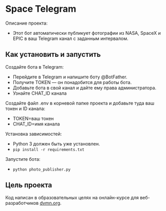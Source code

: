 # Space Telegram

Описание проекта:
- Этот бот автоматически публикует фотографии из NASA, SpaceX и EPIC в ваш Telegram канал с заданным интервалом. 

## Как установить и запустить

Создайте бота в Telegram:
- Перейдите в Telegram и напишите боту @BotFather.
- Получите TOKEN — он понадобится для работы бота.
- Добавьте бота в свой канал и дайте ему права администратора.
- Узнайте CHAT_ID канала

Создайте файл .env в корневой папке проекта и добавьте туда ваш токен и ID канала:
- TOKEN=ваш токен
- CHAT_ID=имя канала

Установка зависимостей:
- Python 3 должен быть уже установлен.
- `pip install -r requirements.txt`

Запустите бота:
-  `python photo_publisher.py`

## Цель проекта

Код написан в образовательных целях на онлайн-курсе для веб-разработчиков [dvmn.org](https://dvmn.org).